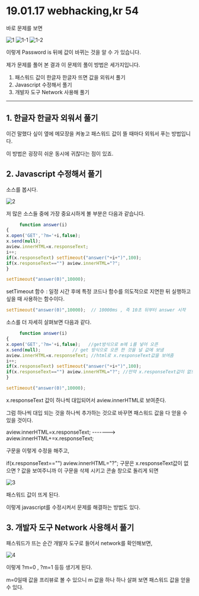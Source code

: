 # 19.01.17 webhacking,kr 54

바로 문제를 보면

![1](https://user-images.githubusercontent.com/37801496/51298601-7d24de80-1a68-11e9-943d-cda6df372add.PNG)
![1-1](https://user-images.githubusercontent.com/37801496/51298603-7eeea200-1a68-11e9-8727-f7bfe57ce01e.PNG)
![1-2](https://user-images.githubusercontent.com/37801496/51298605-80b86580-1a68-11e9-9ce3-8b7d05b3b60a.PNG)

이렇게 Password is 뒤에 값이 바뀌는 것을 알 수 가 있습니다.

제가 문제를 풀어 본 결과 이 문제의 풀이 방법은 세가지입니다.

1. 패스워드 값이 한글자 한글자 뜨면 값을 외워서 풀기
2. Javascript 수정해서 풀기
3. 개발자 도구 Network 사용해 풀기



------

## 1. 한글자 한글자 외워서 풀기

이건 말했다 싶이 옆에 메모장을 켜놓고 패스워드 값이 뜰 때마다 외워서 푸는 방법입니다.

이 방법은 굉장히 쉬운 동시에 귀찮다는 점이 있죠.



## 2. Javascript 수정해서 풀기

소스를 봅시다.

![2](https://user-images.githubusercontent.com/37801496/51298614-89a93700-1a68-11e9-9315-4db8609a3173.PNG)

저 많은 소스들 중에 가장 중요시하게 볼 부분은 다음과 같습니다.

```javascript
     function answer(i)
{
x.open('GET','?m='+i,false);
x.send(null);
aview.innerHTML=x.responseText;
i++;
if(x.responseText) setTimeout("answer("+i+")",100);
if(x.responseText=="") aview.innerHTML="?";
}

setTimeout("answer(0)",10000);
```

setTimeout 함수 : 일정 시간 후에 특정 코드나 함수를 의도적으로 지연한 뒤 실행하고 싶을 때 사용하는 함수이다.

```javascript
setTimeout("answer(0)",10000);  // 10000ms , 즉 10초 뒤부터 answer 시작
```

소스를 더 자세히 살펴보면 다음과 같다.

```javascript
     function answer(i)
{
x.open('GET','?m='+i,false);   //get방식으로 m에 i를 넣어 오픈 
x.send(null);			 // get 방식으로 오픈 한 것을 널 값에 보냄
aview.innerHTML=x.responseText; //html로 x.responseText값을 보여줌
i++;					
if(x.responseText) setTimeout("answer("+i+")",100);  
if(x.responseText=="") aview.innerHTML="?"; //만약 x.responseText값이 없으면 "?" 보여줌
}					

setTimeout("answer(0)",10000);

```

x.responseText 값이 하나씩 대입되어서 aview.innerHTML로 보여준다.

그럼 하나씩 대입 되는 것을 하나씩 추가하는 것으로 바꾸면 패스워드 값을 다 얻을 수 있을 것이다.

aview.innerHTML=x.responseText;   -------> aview.innerHTML+=x.responseText;

구문을 이렇게 수정을 해주고,

if(x.responseText=="") aview.innerHTML="?"; 구문은 x.responseText값이 없으면 ? 값을 보여주니까 이 구문을 삭제 시키고 콘솔 창으로 돌리게 되면

![3](https://user-images.githubusercontent.com/37801496/51298619-93329f00-1a68-11e9-9407-3f291abae8d8.PNG)


패스워드 값이 뜨게 된다.

이렇게 javascript를 수정시켜서 문제를 해결하는 방법도 있다.



## 3. 개발자 도구 Network 사용해서 풀기

패스워드가 뜨는 순간 개발자 도구로 들어서 network를 확인해보면,


![4](https://user-images.githubusercontent.com/37801496/51298631-9a59ad00-1a68-11e9-8914-dc1d6fe17200.PNG)

이렇게 ?m=0 , ?m=1 등등 생기게 된다. 

m=0일때 값을 프리뷰로 볼 수 있으니 m 값을 하나 하나 살펴 보면 패스워드 값을 얻을 수 있다.




